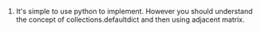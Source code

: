 1. It's simple to use python to implement. However you should understand the concept of collections.defaultdict and then using adjacent matrix.